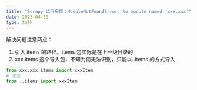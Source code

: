 ```yaml
---
title: "Scrapy 运行报错：ModuleNotFoundError: No module named 'xxx.xxx'"
date: 2023-04-30
type: talk
---
```


解决问题注意两点：

1. 引入 items 的路径。items 包实际是在上一级目录的
2. xxx.items 这个导入包，不知为何无法识别，只能以..items 的方式导入

```python
from xxx.xxx.items import xxxItem
# 改为
from ..items import xxxItem
```
